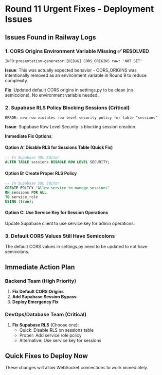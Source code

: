 # Round 11 Urgent Fixes - Deployment Issues

## Issues Found in Railway Logs

### 1. **CORS Origins Environment Variable Missing** ✅ RESOLVED
```
INFO:presentation-generator:[DEBUG] CORS_ORIGINS raw: 'NOT SET'
```
**Issue**: This was actually expected behavior - CORS_ORIGINS was intentionally removed as an environment variable in Round 9 to reduce complexity.

**Fix**: Updated default CORS origins in settings.py to be clean (no semicolons). No environment variable needed.

### 2. **Supabase RLS Policy Blocking Sessions** (Critical)
```
ERROR: new row violates row-level security policy for table "sessions"
```
**Issue**: Supabase Row Level Security is blocking session creation.

**Immediate Fix Options**:

#### Option A: Disable RLS for Sessions Table (Quick Fix)
```sql
-- In Supabase SQL Editor
ALTER TABLE sessions DISABLE ROW LEVEL SECURITY;
```

#### Option B: Create Proper RLS Policy 
```sql
-- In Supabase SQL Editor
CREATE POLICY "Allow service to manage sessions" 
ON sessions FOR ALL 
TO service_role 
USING (true);
```

#### Option C: Use Service Key for Session Operations
Update Supabase client to use service key for admin operations.

### 3. **Default CORS Values Still Have Semicolons**
The default CORS values in settings.py need to be updated to not have semicolons.

## Immediate Action Plan

### Backend Team (High Priority)

1. **Fix Default CORS Origins**
2. **Add Supabase Session Bypass** 
3. **Deploy Emergency Fix**

### DevOps/Database Team (Critical)

1. **Fix Supabase RLS** (Choose one):
   - Quick: Disable RLS on sessions table
   - Proper: Add service role policy
   - Alternative: Use service key for sessions

## Quick Fixes to Deploy Now

These changes will allow WebSocket connections to work immediately.